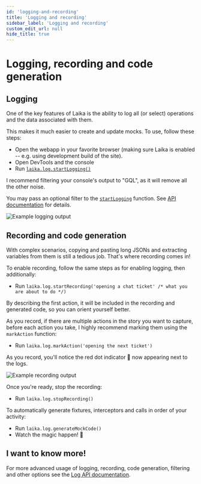 ```yaml
---
id: 'logging-and-recording'
title: 'Logging and recording'
sidebar_label: 'Logging and recording'
custom_edit_url: null
hide_title: true
---
```


# Logging, recording and code generation

## Logging

One of the key features of Laika is the ability to log all (or select) operations and the data associated with them.

This makes it much easier to create and update mocks. To use, follow these steps:

- Open the webapp in your favorite browser (making sure Laika is enabled -- e.g. using development build of the site).
- Open DevTools and the console
- Run [`laika.log.startLogging()`](api/classes/Laika.LogApi.md#startlogging)

I recommend filtering your console's output to "GQL", as it will remove all the other noise.

You may pass an optional filter to the [`startLogging`](api/classes/Laika.LogApi.md#startlogging) function. See [API documentation](api/classes/Laika.LogApi.md) for details.

![Example logging output](api/media/example-logging.png)

## Recording and code generation

With complex scenarios, copying and pasting long JSONs and extracting variables from them is still a tedious job. That's where recording comes in!

To enable recording, follow the same steps as for enabling logging, then additionally:

- Run `laika.log.startRecording('opening a chat ticket' /* what you are about to do */)`

By describing the first action, it will be included in the recording and generated code,
so you can orient yourself better.

As you record, if there are multiple actions in the story you want to capture,
before each action you take, I highly recommend marking them using the `markAction` function:

- Run `laika.log.markAction('opening the next ticket')`

As you record, you'll notice the red dot indicator 🔴 now appearing next to the logs.

![Example recording output](api/media/example-recording.png)

Once you're ready, stop the recording:

- Run `laika.log.stopRecording()`

To automatically generate fixtures, interceptors and calls in order of your activity:

- Run `laika.log.generateMockCode()`
- Watch the magic happen! 🎩

## I want to know more!

For more advanced usage of logging, recording, code generation, filtering and other options see the [Log API documentation](api/classes/Laika.LogApi.md).

